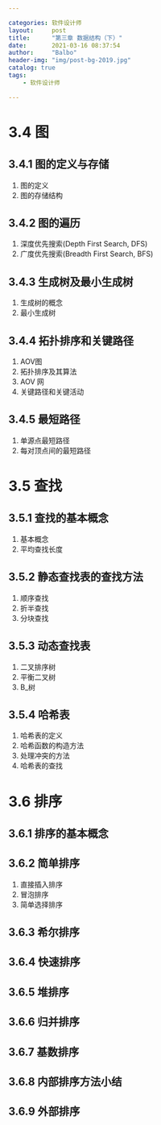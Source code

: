 ```yaml
---

categories: 软件设计师
layout:     post
title:      "第三章 数据结构（下）"
date:       2021-03-16 08:37:54
author:     "Balbo"
header-img: "img/post-bg-2019.jpg"
catalog: true
tags:
    - 软件设计师

---
```


# 3.4 图

## 3.4.1 图的定义与存储

1. 图的定义
2. 图的存储结构

## 3.4.2 图的遍历

1. 深度优先搜索(Depth First Search, DFS)
2. 广度优先搜索(Breadth First Search, BFS)

## 3.4.3 生成树及最小生成树

1. 生成树的概念
2. 最小生成树

## 3.4.4 拓扑排序和关键路径

1. AOV图
2. 拓扑排序及其算法
3. AOV 网
4. 关键路径和关键活动

## 3.4.5 最短路径

1. 单源点最短路径
2.  每对顶点间的最短路径

# 3.5 查找

## 3.5.1 查找的基本概念

1. 基本概念
2. 平均查找长度

## 3.5.2 静态查找表的查找方法

1. 顺序查找
2. 折半查找
3. 分块查找

## 3.5.3 动态查找表

1. 二叉排序树
2. 平衡二叉树
3. B_树

## 3.5.4 哈希表

1. 哈希表的定义
2. 哈希函数的构造方法
3. 处理冲突的方法
4. 哈希表的查找

# 3.6 排序

## 3.6.1 排序的基本概念

## 3.6.2 简单排序

1. 直接插入排序
2. 冒泡排序
3. 简单选择排序

## 3.6.3 希尔排序

## 3.6.4 快速排序

## 3.6.5 堆排序

## 3.6.6 归并排序

## 3.6.7 基数排序

## 3.6.8 内部排序方法小结

## 3.6.9 外部排序